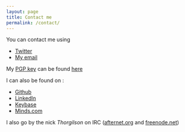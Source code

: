 ```yaml
---
layout: page
title: Contact me
permalink: /contact/
---
```


You can contact me using

- [Twitter](https://twitter.com/dupertuiseric)
- [My email](mailto://contact@edupertuis.net)

My [PGP key](http://openpgp.org/) can be found [here](/files/key.asc)

I can also be found on :

- [Github](https://github.com/EricDupertuis)
- [LinkedIn](https://ch.linkedin.com/in/eric-dupertuis-92470193)
- [Keybase](https://keybase.io/thorgilson)
- [Minds.com](https://minds.com/thorgilson)

I also go by the nick *Thorgilson* on IRC ([afternet.org](http://www.afternet.org/) and [freenode.net](https://freenode.net/))
